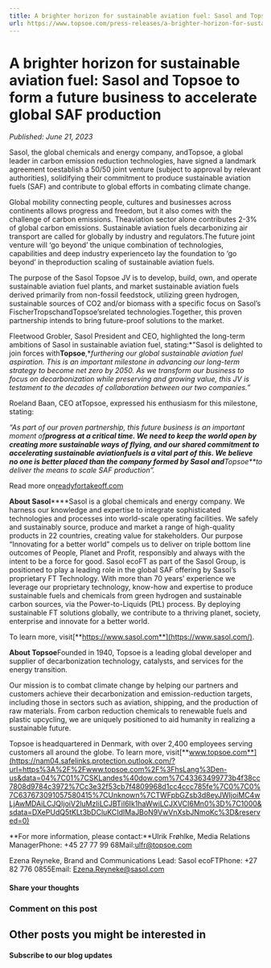 ```yaml
---
title: A brighter horizon for sustainable aviation fuel:​ Sasol and Topsoe to form a future business to accelerate global SAF production
url: https://www.topsoe.com/press-releases/a-brighter-horizon-for-sustainable-aviation-fuel-sasol-and-topsoe-to-form-a-future-business-to-accelerate-global-saf-production#main-content
---
```


# A brighter horizon for sustainable aviation fuel:​ Sasol and Topsoe to form a future business to accelerate global SAF production

*Published: June 21, 2023*

Sasol, the global chemicals and energy company, andTopsoe, a global leader in carbon emission reduction technologies, have signed a landmark agreement toestablish a 50/50 joint venture (subject to approval by relevant authorities), solidifying their commitment to produce sustainable aviation fuels (SAF) and contribute to global efforts in combating climate change.

Global mobility connecting people, cultures and businesses across continents allows progress and freedom, but it also comes with the challenge of carbon emissions. Theaviation sector alone contributes 2-3% of global carbon emissions. Sustainable aviation fuels decarbonizing air transport are called for globally by industry and regulators.The future joint venture will ‘go beyond’ the unique combination of technologies, capabilities and deep industry experienceto lay the foundation to ‘go beyond’ in theproduction scaling of sustainable aviation fuels.

The purpose of the Sasol Topsoe JV is to develop, build, own, and operate sustainable aviation fuel plants, and market sustainable aviation fuels derived primarily from non-fossil feedstock, utilizing green hydrogen, sustainable sources of CO2 and/or biomass with a specific focus on Sasol’s FischerTropschandTopsoe’srelated technologies.Together, this proven partnership intends to bring future-proof solutions to the market.

Fleetwood Grobler, Sasol President and CEO, highlighted the long-term ambitions of Sasol in sustainable aviation fuel, stating:*"Sasol is delighted to join forces with**Topsoe**,**furthering our global sustainable aviation fuel aspiration. This is an important milestone in advancing our long-term strategy to become net zero by 2050. As we transform our business to focus on decarbonization while preserving and growing value, this JV is testament to the decades of collaboration between our two companies.”*

Roeland Baan, CEO atTopsoe, expressed his enthusiasm for this milestone, stating:

*“As part of our proven partnership, this future business is an important moment of**progress at a critical time. We need to keep the world open by creating more sustainable ways of flying, and our shared commitment to accelerating sustainable aviationfuels is a vital part of this. We believe no one is better placed than the company formed by Sasol and**Topsoe**to deliver the means to scale SAF production”.*​

Read more on[readyfortakeoff.com](https://readyfortakeoff.com/)

**About Sasol******Sasol is a global chemicals and energy company. We harness our knowledge and expertise to integrate sophisticated technologies and processes into world-scale operating facilities. We safely and sustainably source, produce and market a range of high-quality products in 22 countries, creating value for stakeholders. Our purpose “Innovating for a better world” compels us to deliver on triple bottom line outcomes of People, Planet and Profit, responsibly and always with the intent to be a force for good. Sasol ecoFT as part of the Sasol Group, is positioned to play a leading role in the global SAF offering by Sasol’s proprietary FT Technology. With more than 70 years’ experience we leverage our proprietary technology, know-how and expertise to produce sustainable fuels and chemicals from green hydrogen and sustainable carbon sources, via the Power-to-Liquids (PtL) process. By deploying sustainable FT solutions globally, we contribute to a thriving planet, society, enterprise and innovate for a better world.

To learn more, visit[**https://www.sasol.com**](https://www.sasol.com/).

******About Topsoe******Founded in 1940, Topsoe is a leading global developer and supplier of decarbonization technology, catalysts, and services for the energy transition.

Our mission is to combat climate change by helping our partners and customers achieve their decarbonization and emission-reduction targets, including those in sectors such as aviation, shipping, and the production of raw materials. From carbon reduction chemicals to renewable fuels and plastic upcycling, we are uniquely positioned to aid humanity in realizing a sustainable future.

Topsoe is headquartered in Denmark, with over 2,400 employees serving customers all around the globe. To learn more, visit[**www.topsoe.com**](https://nam04.safelinks.protection.outlook.com/?url=https%3A%2F%2Fwww.topsoe.com%2F%3FhsLang%3Den-us&data=04%7C01%7CSKLandes%40dow.com%7C43363499773b4f38cc7808d9784c3972%7Cc3e32f53cb7f4809968d1cc4ccc785fe%7C0%7C0%7C637673091057580415%7CUnknown%7CTWFpbGZsb3d8eyJWIjoiMC4wLjAwMDAiLCJQIjoiV2luMzIiLCJBTiI6Ik1haWwiLCJXVCI6Mn0%3D%7C1000&sdata=DXePUdQ5tKLt3bDCluKCIdIMaJBoN9VwVnXsbJNmoKc%3D&reserved=0)

**For more information, please contact:**Ulrik Frøhlke, Media Relations ManagerPhone: +45 27 77 99 68Mail:[ulfr@topsoe.com](mailto:ulfr@topsoe.com)

Ezena Reyneke, Brand and Communications Lead: Sasol ecoFTPhone: +27 82 776 0855Email: Ezena.Reyneke@sasol.com

#### Share your thoughts

### Comment on this post

## Other posts you might be interested in

#### Subscribe to our blog updates